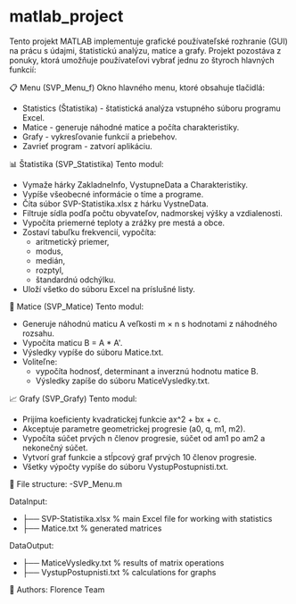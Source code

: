 # matlab_project


Tento projekt MATLAB implementuje grafické používateľské rozhranie (GUI) na prácu s údajmi, štatistickú analýzu, matice a grafy. 
Projekt pozostáva z ponuky, ktorá umožňuje používateľovi vybrať jednu zo štyroch hlavných funkcií:

📋 Menu (SVP_Menu_f)
Okno hlavného menu, ktoré obsahuje tlačidlá:
- Statistics (Štatistika) - štatistická analýza vstupného súboru programu Excel.
- Matice - generuje náhodné matice a počíta charakteristiky.
- Grafy - vykresľovanie funkcií a priebehov.
- Zavrieť program - zatvorí aplikáciu.

📊 Štatistika (SVP_Statistika)
Tento modul:
- Vymaže hárky ZakladneInfo, VystupneData a Charakteristiky.
- Vypíše všeobecné informácie o tíme a programe.
- Číta súbor SVP-Statistika.xlsx z hárku VystneData.
- Filtruje sídla podľa počtu obyvateľov, nadmorskej výšky a vzdialenosti.
- Vypočíta priemerné teploty a zrážky pre mestá a obce.
- Zostaví tabuľku frekvencií, vypočíta:
  - aritmetický priemer,
  - modus,
  - medián,
  - rozptyl,
  - štandardnú odchýlku.
- Uloží všetko do súboru Excel na príslušné listy.

🧮 Matice (SVP_Matice)
Tento modul:
- Generuje náhodnú maticu A veľkosti m × n s hodnotami z náhodného rozsahu.
- Vypočíta maticu B = A * A'.
- Výsledky vypíše do súboru Matice.txt.
- Voliteľne:
  - vypočíta hodnosť, determinant a inverznú hodnotu matice B.
  - Výsledky zapíše do súboru MaticeVysledky.txt.

📈 Grafy (SVP_Grafy)
Tento modul:
- Prijíma koeficienty kvadratickej funkcie ax^2 + bx + c.
- Akceptuje parametre geometrickej progresie (a0, q, m1, m2).
- Vypočíta súčet prvých n členov progresie, súčet od am1 po am2 a nekonečný súčet.
- Vytvorí graf funkcie a stĺpcový graf prvých 10 členov progresie.
- Všetky výpočty vypíše do súboru VystupPostupnisti.txt.


📂 File structure:
-SVP_Menu.m

DataInput:
- ├── SVP-Statistika.xlsx    % main Excel file for working with statistics
- ├── Matice.txt             % generated matrices

DataOutput:
- ├── MaticeVysledky.txt     % results of matrix operations
- ├── VystupPostupnisti.txt  % calculations for graphs


👥 Authors:
  Florence Team
